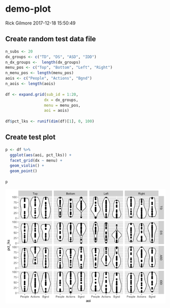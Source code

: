 demo-plot
================
Rick Gilmore
2017-12-18 15:50:49

Create random test data file
----------------------------

``` r
n_subs <- 20
dx_groups <- c("TD", "DS", "ASD", "IDD")
n_dx_groups <-  length(dx_groups)
menu_pos <- c("Top", "Bottom", "Left", "Right")
n_menu_pos <- length(menu_pos)
aois <- c("People", "Actions", "Bgnd")
n_aois <- length(aois)

df <- expand.grid(sub_id = 1:20,
                 dx = dx_groups,
                 menu = menu_pos,
                 aoi = aois)

df$pct_lks <- runif(dim(df)[1], 0, 100)
```

Create test plot
----------------

``` r
p <- df %>%
  ggplot(aes(aoi, pct_lks)) +
  facet_grid(dx ~ menu) +
  geom_violin() +
  geom_point()

p
```

![](demo-plot_files/figure-markdown_github-ascii_identifiers/unnamed-chunk-2-1.png)
